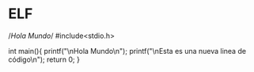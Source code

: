 # ELF
/*Hola Mundo*/
#include<stdio.h>

int main(){
  printf("\nHola Mundo\n");
  printf("\nEsta es una nueva linea de código\n");
  return 0;
}
